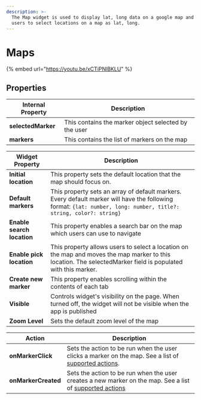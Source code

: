 ```yaml
---
description: >-
  The Map widget is used to display lat, long data on a google map and allow
  users to select locations on a map as lat, long.
---
```


# Maps

{% embed url="https://youtu.be/xCTiPNlBKLU" %}

## Properties

| Internal Property  | Description                                          |
| ------------------ | ---------------------------------------------------- |
| **selectedMarker** | This contains the marker object selected by the user |
| **markers**        | This contains the list of markers on the map         |

| Widget Property            | Description                                                                                                                                                        |
| -------------------------- | ------------------------------------------------------------------------------------------------------------------------------------------------------------------ |
| **Initial location**       | This property sets the default location that the map should focus on.                                                                                              |
| **Default markers**        | This property sets an array of default markers. Every default marker will have the following format: `{lat: number, long: number, title?: string, color?: string}` |
| **Enable search location** | This property enables a search bar on the map which users can use to navigate                                                                                      |
| **Enable pick location**   | This property allows users to select a location on the map and moves the map marker to this location. The selectedMarker field is populated with this marker.      |
| **Create new marker**      | This property enables scrolling within the contents of each tab                                                                                                    |
| **Visible**                | Controls widget's visibility on the page. When turned off, the widget will not be visible when the app is published                                                |
| **Zoom Level**             | Sets the default zoom level of the map                                                                                                                             |

| Action              | Description                                                                                                                                                     |
| ------------------- | --------------------------------------------------------------------------------------------------------------------------------------------------------------- |
| **onMarkerClick**   | Sets the action to be run when the user clicks a marker on the map. See a list of [supported actions](../core-concepts/writing-code/appsmith-framework.md).     |
| **onMarkerCreated** | Sets the action to be run when the user creates a new marker on the map. See a list of [supported actions](../core-concepts/writing-code/appsmith-framework.md) |

